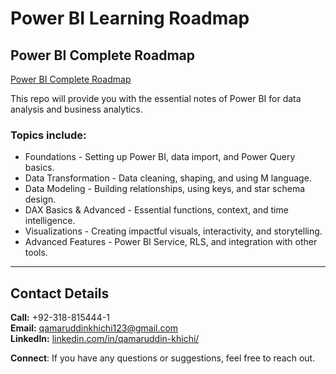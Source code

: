 # Power BI Learning Roadmap

## Power BI Complete Roadmap
[Power BI Complete Roadmap](https://github.com/qamaruddin-khichi/Power-BI-Complete-Roadmap.git)

This repo will provide you with the essential notes of Power BI for data analysis and business analytics.

### Topics include:

- Foundations - Setting up Power BI, data import, and Power Query basics.
- Data Transformation - Data cleaning, shaping, and using M language.
- Data Modeling - Building relationships, using keys, and star schema design.
- DAX Basics & Advanced - Essential functions, context, and time intelligence.
- Visualizations - Creating impactful visuals, interactivity, and storytelling.
- Advanced Features - Power BI Service, RLS, and integration with other tools.

---

## Contact Details

**Call:** +92-318-815444-1  
**Email:** qamaruddinkhichi123@gmail.com  
**LinkedIn:** [linkedin.com/in/qamaruddin-khichi/](https://www.linkedin.com/in/qamaruddin-khichi/)

**Connect**: If you have any questions or suggestions, feel free to reach out.



